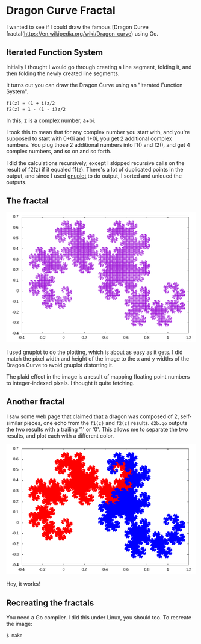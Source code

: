 # Dragon Curve Fractal

I wanted to see if I could draw the famous
[Dragon Curve fractal(https://en.wikipedia.org/wiki/Dragon_curve) using Go.

## Iterated Function System

Initially I thought I would go through creating a line segment,
folding it, and then folding the newly created line segments.

It turns out you can draw the Dragon Curve using an "Iterated
Function System".


    f1(z) = (1 + i)z/2
    f2(z) = 1 - (1 - i)z/2


In this, z is a complex number, a+bi.

I took this to mean that for any complex number you start with,
and you're supposed to start with 0+0i and 1+0i,
you get 2 additional complex numbers.
You plug those 2 additional numbers into f1() and f2(),
and get 4 complex numbers,
and so on and so forth.

I did the calculations recursively, except I skipped recursive
calls on the result of f2(z) if it equaled f1(z).
There's a lot of duplicated points in the output,
and since I used [gnuplot](http://www.gnuplot.info/) to do output, I sorted and uniqued
the outputs.

## The fractal

![dragon curve](dragon.png?raw=true)

I used [gnuplot](http://www.gnuplot.info/) to do the plotting,
which is about as easy as it gets.
I did match the pixel width and height of the image to the
x and y widths of the Dragon Curve to avoid gnuplot distorting it.

The plaid effect in the image is a result of mapping floating
point numbers to integer-indexed pixels. I thought it quite fetching.

## Another fractal

I saw some web page that claimed that a dragon
was composed of 2, self-similar pieces, one echo from
the `f1(z)` and `f2(z)` results.
`d2b.go` outputs the two results with a trailing '1' or '0'.
This allows me to separate the two results, and plot each
with a different color.

![2-color dragon curve](dragon2.png?raw=true)

Hey, it works!

## Recreating the fractals

You need a Go compiler.
I did this under Linux, you should too.
To recreate the image:

    $ make

